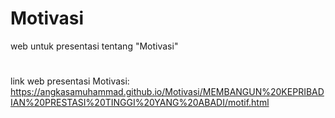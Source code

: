 # Motivasi
web untuk presentasi tentang "Motivasi"
#
link web presentasi Motivasi: https://angkasamuhammad.github.io/Motivasi/MEMBANGUN%20KEPRIBADIAN%20PRESTASI%20TINGGI%20YANG%20ABADI/motif.html
